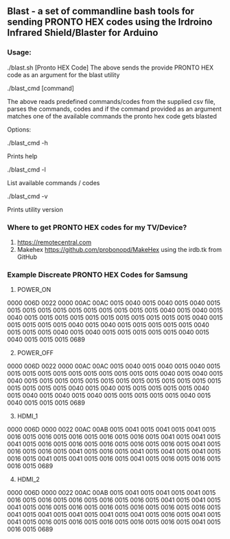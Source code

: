 ## Blast - a set of commandline bash tools for sending PRONTO HEX codes using the Irdroino Infrared Shield/Blaster for Arduino

### Usage:

./blast.sh [Pronto HEX Code]
The above sends the provide PRONTO HEX code as an argument for the blast utility


./blast_cmd [command]

The above reads predefined commands/codes from the supplied csv file, parses the commands, codes and if
the command provided as an argument matches one of the available commands the pronto hex code gets blasted

Options:

./blast_cmd -h 

Prints help

./blast_cmd -l 

List available commands / codes

./blast_cmd -v 

Prints utility version

### Where to get PRONTO HEX codes for my TV/Device?

1. https://remotecentral.com
2. Makehex https://github.com/probonopd/MakeHex using the irdb.tk from GitHub
 
### Example Discreate PRONTO HEX Codes for Samsung

1. POWER_ON 

0000 006D 0022 0000 00AC 00AC 0015 0040 0015 0040 0015 0040 0015 0015 0015 0015 0015 0015 0015 0015 0015 0015 0015 0040 0015 0040 0015 0040 0015 0015 0015 0015 0015 0015 0015 0015 0015 0015 0015 0040 0015 0015 0015 0015 0015 0040 0015 0040 0015 0015 0015 0015 0015 0040 0015 0015 0015 0040 0015 0040 0015 0015 0015 0015 0015 0040 0015 0040 0015 0015 0015 0689

2. POWER_OFF

0000 006D 0022 0000 00AC 00AC 0015 0040 0015 0040 0015 0040 0015 0015 0015 0015 0015 0015 0015 0015 0015 0015 0015 0040 0015 0040 0015 0040 0015 0015 0015 0015 0015 0015 0015 0015 0015 0015 0015 0015 0015 0015 0015 0015 0015 0040 0015 0040 0015 0015 0015 0015 0015 0040 0015 0040 0015 0040 0015 0040 0015 0015 0015 0015 0015 0040 0015 0040 0015 0015 0015 0689

3. HDMI_1

0000 006D 0000 0022 00AC 00AB 0015 0041 0015 0041 0015 0041 0015 0016 0015 0016 0015 0016 0015 0016 0015 0016 0015 0041 0015 0041 0015 0041 0015 0016 0015 0016 0015 0016 0015 0016 0015 0016 0015 0041 0015 0016 0015 0016 0015 0041 0015 0016 0015 0041 0015 0041 0015 0041 0015 0016 0015 0041 0015 0041 0015 0016 0015 0041 0015 0016 0015 0016 0015 0016 0015 0689

4. HDMI_2

0000 006D 0000 0022 00AC 00AB 0015 0041 0015 0041 0015 0041 0015 0016 0015 0016 0015 0016 0015 0016 0015 0016 0015 0041 0015 0041 0015 0041 0015 0016 0015 0016 0015 0016 0015 0016 0015 0016 0015 0016 0015 0041 0015 0041 0015 0041 0015 0041 0015 0041 0015 0016 0015 0041 0015 0041 0015 0016 0015 0016 0015 0016 0015 0016 0015 0016 0015 0041 0015 0016 0015 0689
